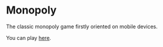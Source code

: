 # Monopoly

The classic monopoly game firstly oriented on mobile devices.

You can play [here](https://monopoly.io/).